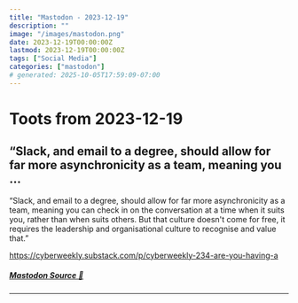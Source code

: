 ```yaml
---
title: "Mastodon - 2023-12-19"
description: ""
image: "/images/mastodon.png"
date: 2023-12-19T00:00:00Z
lastmod: 2023-12-19T00:00:00Z
tags: ["Social Media"]
categories: ["mastodon"]
# generated: 2025-10-05T17:59:09-07:00
---
```


# Toots from 2023-12-19

## “Slack, and email to a degree, should allow for far more asynchronicity as a team, meaning you ...

“Slack, and email to a degree, should allow for far more asynchronicity as a team, meaning you can check in on the conversation at a time when it suits you, rather than when suits others. But that culture doesn't come for free, it requires the leadership and organisational culture to recognise and value that.”

<https://cyberweekly.substack.com/p/cyberweekly-234-are-you-having-a>

##### [Mastodon Source 🐘](https://hachyderm.io/@mweagle/111607775075571049)

---

